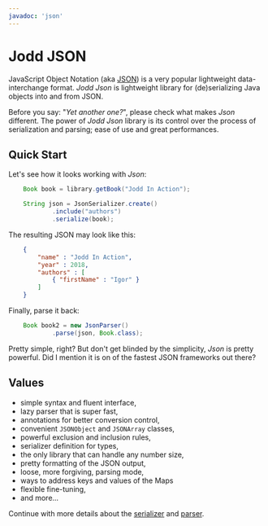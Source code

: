 ```yaml
---
javadoc: 'json'
---
```


# Jodd JSON

JavaScript Object Notation (aka [JSON](http://json.org/)) is a very popular lightweight data-interchange format. *Jodd* *Json* is lightweight library for (de)serializing Java objects into and from JSON.

Before you say: "_Yet another one?_", please check what makes *Json* different. The power of *Jodd* *Json* library is its control over the process of serialization and parsing; ease of use and great performances.

## Quick Start

Let's see how it looks working with *Json*:

~~~~~ java
	Book book = library.getBook("Jodd In Action");

	String json = JsonSerializer.create()
			.include("authors")
			.serialize(book);
~~~~~

The resulting JSON may look like this:

~~~~~json
    {
    	"name" : "Jodd In Action",
    	"year" : 2018,
    	"authors" : [
    		{ "firstName" : "Igor" }
    	]
    }
~~~~~

Finally, parse it back:

~~~~~ java
	Book book2 = new JsonParser()
			.parse(json, Book.class);
~~~~~

Pretty simple, right? But don't get blinded by the simplicity, *Json* is pretty powerful. Did I mention it is on of the fastest JSON frameworks out there?

## Values

+ simple syntax and fluent interface,
+ lazy parser that is super fast,
+ annotations for better conversion control,
+ convenient `JSONObject` and `JSONArray` classes,
+ powerful exclusion and inclusion rules,
+ serializer definition for types,
+ the only library that can handle any number size,
+ pretty formatting of the JSON output,
+ loose, more forgiving, parsing mode,
+ ways to address keys and values of the Maps
+ flexible fine-tuning,
+ and more...

Continue with more details about the [serializer](json-serializer.html) and [parser](json-parser.html).


